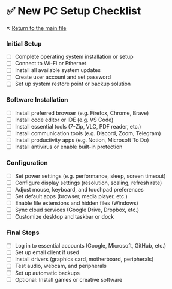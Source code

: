 # ✅ New PC Setup Checklist

↖️ [Return to the main file](../README.md)

### Initial Setup

- [ ] Complete operating system installation or setup
- [ ] Connect to Wi-Fi or Ethernet
- [ ] Install all available system updates
- [ ] Create user account and set password
- [ ] Set up system restore point or backup solution

### Software Installation

- [ ] Install preferred browser (e.g. Firefox, Chrome, Brave)
- [ ] Install code editor or IDE (e.g. VS Code)
- [ ] Install essential tools (7-Zip, VLC, PDF reader, etc.)
- [ ] Install communication tools (e.g. Discord, Zoom, Telegram)
- [ ] Install productivity apps (e.g. Notion, Microsoft To Do)
- [ ] Install antivirus or enable built-in protection

### Configuration

- [ ] Set power settings (e.g. performance, sleep, screen timeout)
- [ ] Configure display settings (resolution, scaling, refresh rate)
- [ ] Adjust mouse, keyboard, and touchpad preferences
- [ ] Set default apps (browser, media player, etc.)
- [ ] Enable file extensions and hidden files (Windows)
- [ ] Sync cloud services (Google Drive, Dropbox, etc.)
- [ ] Customize desktop and taskbar or dock

### Final Steps

- [ ] Log in to essential accounts (Google, Microsoft, GitHub, etc.)
- [ ] Set up email client if used
- [ ] Install drivers (graphics card, motherboard, peripherals)
- [ ] Test audio, webcam, and peripherals
- [ ] Set up automatic backups
- [ ] Optional: Install games or creative software